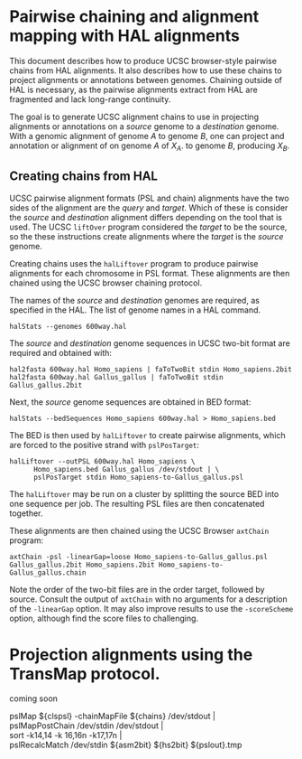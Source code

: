 # Pairwise chaining and alignment mapping with HAL alignments

This document describes how to produce UCSC browser-style pairwise chains from
HAL alignments.  It also describes how to use these chains to project
alignments or annotations between genomes.  Chaining outside of HAL is necessary,
as the pairwise alignments extract from HAL are fragmented and lack long-range
continuity.

The goal is to generate UCSC alignment chains to use in projecting alignments
or annotations on a *source* genome to a *destination* genome.   With a genomic
alignment of genome *A* to genome *B*, one can project and annotation or 
alignment of on genome *A* of *X*<sub>*A*</sub>. to genome *B*, producing *X*<sub>*B*</sub>.

##  Creating chains from HAL

UCSC pairwise alignment formats (PSL and chain) alignments have the two sides
of the alignment are the *query* and *target*.  Which of these is consider the
*source* and *destination* alignment differs depending on the tool that is used.
The UCSC `liftOver` program considered the *target* to be the source, so the these
instructions create alignments where the *target* is the *source* genome.

Creating chains uses the `halLiftover` program to produce pairwise alignments
for each chromosome in PSL format.  These alignments are then chained using
the UCSC browser chaining protocol.

The names of the *source* and *destination* genomes are required, as specified
in the HAL. The list of genome names in a HAL command.

```
halStats --genomes 600way.hal
```

The *source* and *destination* genome sequences in UCSC two-bit format are
required and obtained with:

```
hal2fasta 600way.hal Homo_sapiens | faToTwoBit stdin Homo_sapiens.2bit
hal2fasta 600way.hal Gallus_gallus | faToTwoBit stdin Gallus_gallus.2bit
```

Next, the *source* genome sequences are obtained in BED format:

```
halStats --bedSequences Homo_sapiens 600way.hal > Homo_sapiens.bed
```

The BED is then used by ``halLiftover`` to create pairwise alignments,
which are forced to the positive strand with `pslPosTarget`:

```
halLiftover --outPSL 600way.hal Homo_sapiens \
      Homo_sapiens.bed Gallus_gallus /dev/stdout | \
      pslPosTarget stdin Homo_sapiens-to-Gallus_gallus.psl
```

The `halLiftover` may be run on a cluster by splitting the source BED into one sequence per job.  The resulting PSL files are then concatenated together.

These alignments are then chained using the UCSC Browser `axtChain` program:

```
axtChain -psl -linearGap=loose Homo_sapiens-to-Gallus_gallus.psl Gallus_gallus.2bit Homo_sapiens.2bit Homo_sapiens-to-Gallus_gallus.chain
```

Note the order of the two-bit files are in the order target, followed by source.  Consult the output of `axtChain` with no arguments for a description of the `-linearGap` option. It may also improve results to use the `-scoreScheme` option, although find the score files to challenging.


# Projection alignments using the TransMap protocol.

coming soon

pslMap ${clspsl} -chainMapFile ${chains} /dev/stdout | \
    pslMapPostChain /dev/stdin /dev/stdout | \
    sort -k14,14 -k 16,16n -k17,17n |\
    pslRecalcMatch /dev/stdin ${asm2bit} ${hs2bit} ${pslout}.tmp

